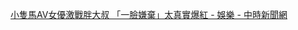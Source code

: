 
[小隻馬AV女優激戰胖大叔 「一臉嫌棄」太真實爆紅 - 娛樂 - 中時新聞網<br/>](https://www.chinatimes.com/realtimenews/20201204000015-260404)
